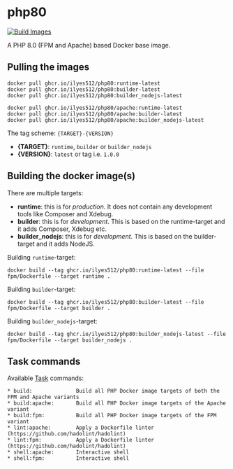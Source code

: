 # php80

[![Build Images](https://github.com/Ilyes512/php80/actions/workflows/main.yml/badge.svg)](https://github.com/Ilyes512/php80/actions/workflows/main.yml)

A PHP 8.0 (FPM and Apache) based Docker base image.

## Pulling the images

```
docker pull ghcr.io/ilyes512/php80:runtime-latest
docker pull ghcr.io/ilyes512/php80:builder-latest
docker pull ghcr.io/ilyes512/php80:builder_nodejs-latest

docker pull ghcr.io/ilyes512/php80/apache:runtime-latest
docker pull ghcr.io/ilyes512/php80/apache:builder-latest
docker pull ghcr.io/ilyes512/php80/apache:builder_nodejs-latest
```

The tag scheme: `{TARGET}-{VERSION}`

- **{TARGET}**: `runtime`, `builder` or `builder_nodejs`
- **{VERSION}**: `latest` or tag i.e. `1.0.0`

## Building the docker image(s)

There are multiple targets:

  - **runtime**: this is for *production*. It does not contain any development tools like Composer and Xdebug.
  - **builder**: this is for *development*. This is based on the runtime-target and it adds Composer, Xdebug etc.
  - **builder_nodejs**: this is for *development*. This is based on the builder-target and it adds NodeJS.

Building `runtime`-target:

```
docker build --tag ghcr.io/ilyes512/php80:runtime-latest --file fpm/Dockerfile --target runtime .
```

Building `builder`-target:

```
docker build --tag ghcr.io/ilyes512/php80:builder-latest --file fpm/Dockerfile --target builder .
```

Building `builder_nodejs`-target:

```
docker build --tag ghcr.io/ilyes512/php80:builder_nodejs-latest --file fpm/Dockerfile --target builder_nodejs .
```

## Task commands

Available [Task](https://taskfile.dev/#/) commands:

```
* build:              Build all PHP Docker image targets of both the FPM and Apache variants
* build:apache:       Build all PHP Docker image targets of the Apache variant
* build:fpm:          Build all PHP Docker image targets of the FPM variant
* lint:apache:        Apply a Dockerfile linter (https://github.com/hadolint/hadolint)
* lint:fpm:           Apply a Dockerfile linter (https://github.com/hadolint/hadolint)
* shell:apache:       Interactive shell
* shell:fpm:          Interactive shell
```

